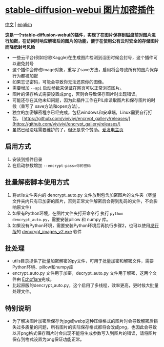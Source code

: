 # [stable-diffusion-webui 图片加密插件](https://github.com/viyiviyi/sd-encrypt-image.git)

[中文](readme.md) | [english](readme.en.md)

**这是一个stable-diffusion-webui的插件，实现了在图片保存到磁盘前对图片进行加密，在访问时响应解密后的图片的功能，便于在使用公有云时安全的存储图片而降低封号风险**

- 一些云平台(例如谷歌Kaggle)在生成图片检测到涩图时候会封号，这个插件可以避免封号
- 这个插件会修改Image对象，重写了save方法，启用将会导致所有的图片保存行为都被加密
- 如果忘记密码，可能会导致你无法还原你的图像。
- 需要增加 ```--api``` 启动参数来保证在网页可以正常浏览图片。
- 图片的保存格式需要设置成png，否则会导致保存图片时出现错误。
- 可能还存在其他未知问题，因为此插件工作在PIL库读取图片和保存图片的时候（重写了 save方法和open方法）。
- 独立的加密解密程序已经完成，包括windows和安卓端，Linux需要自行打包。 [https://github.com/viyiviyi/encrypt_gallery/releases/](https://github.com/viyiviyi/encrypt_gallery/releases/)
- 虽然已经没啥需要维护的了，但还是求个赞助。[爱发电主页](https://afdian.net/a/yiyiooo)
  
## 启用方式

1. 安装到插件目录
2. 在启动参数增加 ```--encrypt-pass=你的密码```

## 批量解密脚本使用方式

1. 将utils文件夹内的 dencrypt_auto.py 文件放到包含加密图片的文件夹（尽量文件夹内只有已加密的图片，否则正常文件解密后会得到乱码的文件，不会影响原文件）
2. 如果有Python环境，在图片文件夹打开命令行 执行 ```python dencrypt_auto.py```，需要安装pillow 和 numpy 库。
3. 如果没有Python环境，需要安装Python环境后再执行步骤2，也可以使用[发行版](https://github.com/viyiviyi/sd-encrypt-image/releases)的 [dencrypt_images_v2.exe](https://github.com/viyiviyi/sd-encrypt-image/releases/download/1.0/dencrypt_images_v2.1.exe) 软件

## 批处理

- utils目录提供了批量加密解密的py文件，可用于批量加密和解密文件，需要Python环境、pillow和numpy库
- encrypt_auto.py 文件用于加密，decrypt_auto.py 文件用于解密，这两个文件由 [Echoflare](https://github.com/Echoflare)完成。
- 比起原版的dencrypt_auto.py，这个启用了多线程，效率更高，更时候大批量处理文件。

## 特别说明

- 为了解决图片加密后保存为jpg或webp这种压缩格式的图片时会导致解密后损失过多质量的问题，所有图片的实际保存格式都将会改成png，也因此会导致以非png格式保存图片时会出现不能将生成参数写入到图片的错误，请将图片保存到格式设置为png保证功能正常。
